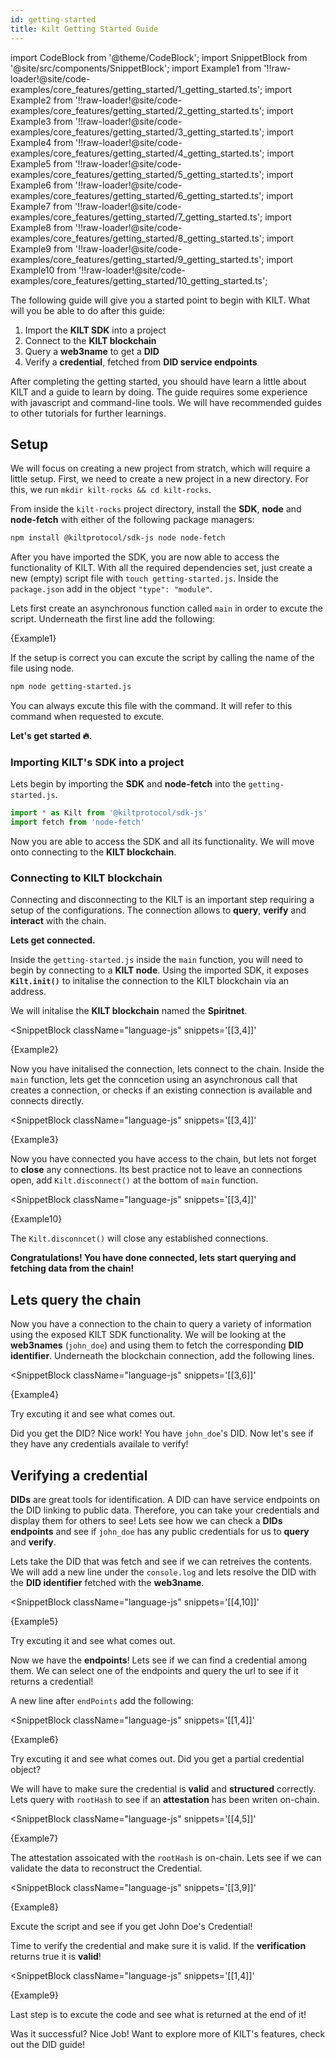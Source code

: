 ```yaml
---
id: getting-started
title: Kilt Getting Started Guide
---
```

import CodeBlock from '@theme/CodeBlock';
import SnippetBlock from '@site/src/components/SnippetBlock';
import Example1 from '!!raw-loader!@site/code-examples/core_features/getting_started/1_getting_started.ts';
import Example2 from '!!raw-loader!@site/code-examples/core_features/getting_started/2_getting_started.ts';
import Example3 from '!!raw-loader!@site/code-examples/core_features/getting_started/3_getting_started.ts';
import Example4 from '!!raw-loader!@site/code-examples/core_features/getting_started/4_getting_started.ts';
import Example5 from '!!raw-loader!@site/code-examples/core_features/getting_started/5_getting_started.ts';
import Example6 from '!!raw-loader!@site/code-examples/core_features/getting_started/6_getting_started.ts';
import Example7 from '!!raw-loader!@site/code-examples/core_features/getting_started/7_getting_started.ts';
import Example8 from '!!raw-loader!@site/code-examples/core_features/getting_started/8_getting_started.ts';
import Example9 from '!!raw-loader!@site/code-examples/core_features/getting_started/9_getting_started.ts';
import Example10 from '!!raw-loader!@site/code-examples/core_features/getting_started/10_getting_started.ts';

The following guide will give you a started point to begin with KILT.
What will you be able to do after this guide:

1. Import the **KILT SDK** into a project
2. Connect to the **KILT blockchain**
3. Query a **web3name** to get a **DID**
4. Verify a **credential**, fetched from **DID service endpoints**

After completing the getting started, you should have learn a little about KILT and a guide to learn by doing.
The guide requires some experience with javascript and command-line tools.
We will have recommended guides to other tutorials for further learnings.

## Setup

We will focus on creating a new project from stratch, which will require a little setup.
First, we need to create a new project in a new directory. For this, we run `mkdir kilt-rocks && cd kilt-rocks`.

From inside the `kilt-rocks` project directory, install the **SDK**, **node** and **node-fetch** with either of the following package managers:

```bash npm2yarn
npm install @kiltprotocol/sdk-js node node-fetch
```

After you have imported the SDK, you are now able to access the functionality of KILT.
With all the required dependencies set, just create a new (empty) script file with `touch getting-started.js`.
Inside the `package.json` add in the object `"type": "module"`.

Lets first create an asynchronous function called `main` in order to excute the script.
Underneath the first line add the following:

<CodeBlock className="language-js">
  {Example1}
</CodeBlock>

If the setup is correct you can excute the script by calling the name of the file using node.

```bash npm2yarn
npm node getting-started.js
```

You can always excute this file with the command.
It will refer to this command when requested to excute.

**Let's get started 🔥.**

### Importing KILT's SDK into a project

Lets begin by importing the **SDK** and **node-fetch** into the `getting-started.js`.

``` js
import * as Kilt from '@kiltprotocol/sdk-js'
import fetch from 'node-fetch'
```

Now you are able to access the SDK and all its functionality.
We will move onto connecting to the **KILT blockchain**.

### Connecting to KILT blockchain

Connecting and disconnecting to the KILT is an important step requiring a setup of the configurations.
The connection allows to **query**, **verify** and **interact** with the chain.

**Lets get connected.**

Inside the `getting-started.js` inside the `main` function, you will need to begin by connecting to a **KILT node**.
Using the imported SDK, it exposes **`Kilt.init()`** to initalise the connection to the KILT blockchain via an address.

We will initalise the **KILT blockchain** named the **Spiritnet**.  

<SnippetBlock
  className="language-js"
  snippets='[[3,4]]'
>
  {Example2}
</SnippetBlock>

Now you have initalised the connection, lets connect to the chain.
Inside the `main` function, lets get the conncetion using an asynchronous call that creates a connection, or checks if an existing connection is available and connects directly.

<SnippetBlock
  className="language-js"
  snippets='[[3,4]]'
>
  {Example3}
</SnippetBlock>

Now you have connected you have access to the chain, but lets not forget to **close** any connections.
Its best practice not to leave an connections open, add `Kilt.disconnect()` at the bottom of `main` function.

<SnippetBlock
  className="language-js"
  snippets='[[3,4]]'
>
  {Example10}
</SnippetBlock>

The `Kilt.disconncet()` will close any established connections.

**Congratulations!
You have done connected, lets start querying and fetching data from the chain!**

## Lets query the chain

Now you have a connection to the chain to query a variety of information using the exposed KILT SDK functionality.
We will be looking at the **web3names** (`john_doe`) and using them to fetch the corresponding **DID identifier**.
Underneath the blockchain connection, add the following lines.

<SnippetBlock
  className="language-js"
  snippets='[[3,6]]'
>
  {Example4}
</SnippetBlock>

Try excuting it and see what comes out.

Did you get the DID? Nice work! You have `john_doe`'s DID.
Now let's see if they have any credentials availale to verify!

## Verifying a credential

**DIDs** are great tools for identification.
A DID can have service endpoints on the DID linking to public data.
Therefore, you can take your credentials and display them for others to see!
Lets see how we can check a **DIDs endpoints** and see if `john_doe` has any public credentials for us to **query** and **verify**.

Lets take the DID that was fetch and see if we can retreives the contents.
We will add a new line under the `console.log` and lets resolve the DID with the **DID identifier** fetched with the **web3name**.

<SnippetBlock
  className="language-js"
  snippets='[[4,10]]'
>
  {Example5}
</SnippetBlock>

Try excuting it and see what comes out.

Now we have the **endpoints**! Lets see if we can find a credential among them.
We can select one of the endpoints and query the url to see if it returns a credential!

A new line after `endPoints` add the following:

<SnippetBlock
  className="language-js"
  snippets='[[1,4]]'
>
  {Example6}
</SnippetBlock>

Try excuting it and see what comes out.
Did you get a partial credential object?

We will have to make sure the credential is **valid** and **structured** correctly.
Lets query with `rootHash` to see if an **attestation** has been writen on-chain.

<SnippetBlock
  className="language-js"
  snippets='[[4,5]]'
>
  {Example7}
</SnippetBlock>

The attestation assoicated with the `rootHash` is on-chain.
Lets see if we can validate the data to reconstruct the Credential.

<SnippetBlock
  className="language-js"
  snippets='[[3,9]]'
>
  {Example8}
</SnippetBlock>

Excute the script and see if you get John Doe's Credential!

Time to verify the credential and make sure it is valid.
If the **verification** returns true it is **valid**!

<SnippetBlock
  className="language-js"
  snippets='[[1,4]]'
>
  {Example9}
</SnippetBlock>

Last step is to excute the code and see what is returned at the end of it!

Was it successful?
Nice Job! Want to explore more of KILT's features, check out the DID guide!
